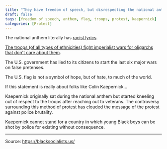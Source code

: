 ```yaml
---
title: "They have freedom of speech, but disrespecting the national anthem, the flag, or the troops is not the way to protest."
draft: false
tags: [freedom of speech, anthem, flag, troops, protest, kaepernick]
categories: [Protest]
---
```


The national anthem literally has [racist lyrics](https://amhistory.si.edu/starspangledbanner/the-lyrics.aspx).  
  
[The troops (of all types of ethnicities) fight imperialist wars for oligarchs that don't care about them](https://ratical.org/ratville/CAH/warisaracket.pdf).  
  
The U.S. government has lied to its citizens to start the last six major wars on false pretenses.  
  
The U.S. flag is not a symbol of hope, but of hate, to much of the world.  
  
If this statement is really about folks like Colin Kaepernick...  
  
Kaepernick originally sat during the national anthem but started kneeling out of respect to the troops after reaching out to veterans. The controversy surrounding this method of protest has clouded the message of the protest against police brutality.  
  
Kaepernick cannot stand for a country in which young Black boys can be shot by police for existing without consequence.

----
Source: https://blacksocialists.us/

